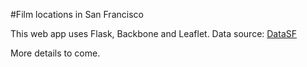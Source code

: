 #Film locations in San Francisco

This web app uses Flask, Backbone and Leaflet. Data source: [DataSF](https://data.sfgov.org/Arts-Culture-and-Recreation-/Film-Locations-in-San-Francisco/yitu-d5am)

More details to come.

